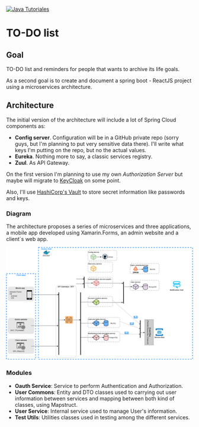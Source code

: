 [![Java Tutoriales](https://circleci.com/gh/kumo829/to-do_list.svg?style=svg)](https://app.circleci.com/pipelines/github/kumo829/to-do_list)


# TO-DO list

## Goal
TO-DO list and reminders for people that wants to archive its life goals.

As a second goal is to create and document a spring boot - ReactJS project using a microservices architecture.

## Architecture
The initial version of the architecture will include a lot of Spring Cloud components as:
 - **Config server**. Configuration will be in a GitHub private repo (sorry guys, but I'm planning to put very sensitive data there). I'll write what keys I'm putting on the repo, but no the actual values.
 - **Eureka**. Nothing more to say, a classic services registry.
 - **Zuul**. As API Gateway.
 
 On the first version I'm planning to use my own _Authorization Server_ but maybe will migrate to [KeyCloak](https://www.keycloak.org/) on some point.
 
 Also, I'll use [HashiCorp's Vault](https://www.vaultproject.io/) to store secret information like passwords and keys.
 
 ###  Diagram
 
The architecture proposes a series of microservices and three applications, a mobile app developed using Xamarin.Forms, an admin website and a client´s web app.

![Architecture](./img/Backend_Detailed_Architecture.png)

### Modules

 - **Oauth Service**: Service to perform Authentication and Authorization.
 - **User Commons**: Entity and DTO classes used to carrying out user information between services and mapping between both kind of classes, using Mapstruct.
 - **User Service**: Internal service used to manage User's information.
 - **Test Utils**: Utilities classes used in testing among the different services.